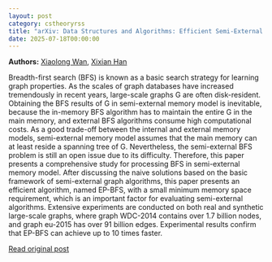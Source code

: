 ```yaml
---
layout: post
category: cstheoryrss
title: "arXiv: Data Structures and Algorithms: Efficient Semi-External Breadth-First Search"
date: 2025-07-18T00:00:00
---
```


**Authors:** [Xiaolong Wan](https://dblp.uni-trier.de/search?q=Xiaolong+Wan), [Xixian Han](https://dblp.uni-trier.de/search?q=Xixian+Han)

Breadth-first search (BFS) is known as a basic search strategy for learning
graph properties. As the scales of graph databases have increased tremendously
in recent years, large-scale graphs G are often disk-resident. Obtaining the
BFS results of G in semi-external memory model is inevitable, because the
in-memory BFS algorithm has to maintain the entire G in the main memory, and
external BFS algorithms consume high computational costs. As a good trade-off
between the internal and external memory models, semi-external memory model
assumes that the main memory can at least reside a spanning tree of G.
Nevertheless, the semi-external BFS problem is still an open issue due to its
difficulty. Therefore, this paper presents a comprehensive study for processing
BFS in semi-external memory model. After discussing the naive solutions based
on the basic framework of semi-external graph algorithms, this paper presents
an efficient algorithm, named EP-BFS, with a small minimum memory space
requirement, which is an important factor for evaluating semi-external
algorithms. Extensive experiments are conducted on both real and synthetic
large-scale graphs, where graph WDC-2014 contains over 1.7 billion nodes, and
graph eu-2015 has over 91 billion edges. Experimental results confirm that
EP-BFS can achieve up to 10 times faster.

[Read original post](http://arxiv.org/abs/2507.12925v1)
